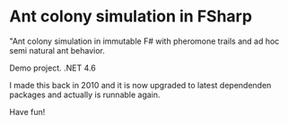 # Ant colony simulation in FSharp

"Ant colony simulation in immutable F# with pheromone trails and ad hoc semi natural ant behavior.

Demo project. 
.NET 4.6

I made this back in 2010 and it is now upgraded to latest dependenden packages and actually is runnable again.

Have fun!



